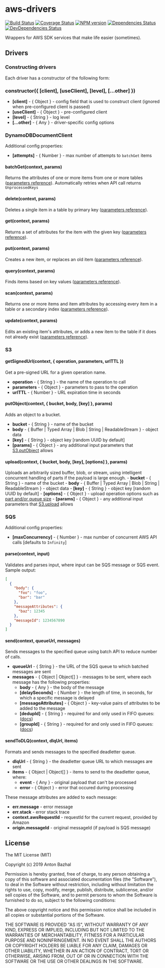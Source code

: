 # aws-drivers

[![Build Status][ci-image]][ci-url]
[![Coverage Status][coverage-image]][coverage-url]
[![NPM version][npm-image]][npm-url]
[![Dependencies Status][dependencies-image]][dependencies-url]
[![DevDependencies Status][devdependencies-image]][devdependencies-url]

Wrappers for AWS SDK services that make life easier (sometimes).

## Drivers

### Constructing drivers
Each driver has a constructor of the following form:

### constructor({ [client], [useClient], [level], [...other] })
  - **[client]** - { Object } - config field that is used to construct client (ignored when pre-configured client is passed)
  - **[useClient]** - { Object } - pre-configured client
  - **[level]** - { String } - log level
  - **[...other]** - { Any } - driver-specific config options

### DynamoDBDocumentClient

Additional config properties:
  - **[attempts]** - { Number } - max number of attempts to `batchGet` items

#### batchGet(context, params)
Returns the attributes of one or more items from one or more tables ([parameters reference][document-client-batch-get-url]). Automatically retries when API call returns `UnprocessedKeys`

#### delete(context, params)
Deletes a single item in a table by primary key ([parameters reference][document-client-delete-url]).

#### get(context, params)
Returns a set of attributes for the item with the given key ([parameters reference][document-client-get-url]).

#### put(context, params)
Creates a new item, or replaces an old item ([parameters reference][document-client-put-url]).

#### query(context, params)
Finds items based on key values ([parameters reference][document-client-query-url]).

#### scan(context, params)
Returns one or more items and item attributes by accessing every item in a table or a secondary index ([parameters reference][document-client-scan-url]).

#### update(context, params)
Edits an existing item's attributes, or adds a new item to the table if it does not already exist ([parameters reference][document-client-update-url]).

### S3

#### getSignedUrl(context, { operation, parameters, urlTTL })
Get a pre-signed URL for a given operation name.
  - **operation** - { String } - the name of the operation to call
  - **parameters** - { Object } - parameters to pass to the operation
  - **urlTTL** - { Number } - URL expiration time in seconds

#### putObject(context, { bucket, body, [key] }, params)
Adds an object to a bucket.
  - **bucket** - { String } - name of the bucket
  - **body** - { Buffer | Typed Array | Blob | String | ReadableStream } - object data
  - **[key]** - { String } - object key [random UUID by default]
  - **[params]** - { Object } - any additional input parameters that [S3.putObject][s3-put-object-url] allows

#### upload(context, { bucket, body, [key], [options] }, params)
  Uploads an arbitrarily sized buffer, blob, or stream, using intelligent concurrent handling of parts if the payload is large enough.
    - **bucket** - { String } - name of the bucket
    - **body** - { Buffer | Typed Array | Blob | String | ReadableStream } - object data
    - **[key]** - { String } - object key [random UUID by default]
    - **[options]** - { Object } - upload operation options such as [part and/or queue size][s3-upload-url]
    - **[params]** - { Object } - any additional input parameters that [S3.upload][s3-upload-url] allows

### SQS

Additional config properties:
  - **[maxConcurrency]** - { Number } - max number of concurrent AWS API calls [defaults to `Infinity`]

#### parse(context, input)
Validates and parses input, where input can be SQS message or SQS event. Sample output:

```json
[
  {
    "body": {
      "foo": "foo",
      "bar": "bar"
    },
    "messageAttributes": {
      "baz": 12345
    },
    "messageId": 1234567890
  }
]
```

#### send(context, queueUrl, messages)
Sends messages to the specified queue using batch API to reduce number of calls.
  - **queueUrl** - { String } - the URL of the SQS queue to which batched messages are sent
  - **messages** - { Object | Object[] } - messages to be sent, where each message has the following properties:
    - **body** - { Any } - the body of the message
    - **[delaySeconds]** - { Number } - the length of time, in seconds, for which a specific message is delayed
    - **[messageAttributes]** - { Object } - key-value pairs of attributes to be added to the message
    - **[dedupId]** - { String } - required for and only used in FIFO queues: ([docs](https://docs.aws.amazon.com/AWSSimpleQueueService/latest/SQSDeveloperGuide/using-messagededuplicationid-property.html))
    - **[groupId]** - { String } - required for and only used in FIFO queues: ([docs](https://docs.aws.amazon.com/AWSSimpleQueueService/latest/SQSDeveloperGuide/using-messagegroupid-property.html))

#### sendToDLQ(context, dlqUrl, items)
Formats and sends messages to the specified deadletter queue.
  - **dlqUrl** - { String } - the deadletter queue URL to which messages are sent
  - **items** - { Object | Object[] } - items to send to the deadletter queue, where:
    - **event** - { Any } - original payload that can't be processed
    - **error** - { Object } - error that occured during processing

These message attributes are added to each message:
  - **err.message** - error message
  - **err.stack** - error stack trace
  - **context.awsRequestId** - requestId for the current request, provided by Amazon
  - **origin.messageId** - original messageId (if payload is SQS message)

## License

The MIT License (MIT)

Copyright (c) 2019 Anton Bazhal

Permission is hereby granted, free of charge, to any person obtaining a copy of this software and associated documentation files (the "Software"), to deal in the Software without restriction, including without limitation the rights to use, copy, modify, merge, publish, distribute, sublicense, and/or sell copies of the Software, and to permit persons to whom the Software is furnished to do so, subject to the following conditions:

The above copyright notice and this permission notice shall be included in all copies or substantial portions of the Software.

THE SOFTWARE IS PROVIDED "AS IS", WITHOUT WARRANTY OF ANY KIND, EXPRESS OR IMPLIED, INCLUDING BUT NOT LIMITED TO THE WARRANTIES OF MERCHANTABILITY, FITNESS FOR A PARTICULAR PURPOSE AND NONINFRINGEMENT. IN NO EVENT SHALL THE AUTHORS OR COPYRIGHT HOLDERS BE LIABLE FOR ANY CLAIM, DAMAGES OR OTHER LIABILITY, WHETHER IN AN ACTION OF CONTRACT, TORT OR OTHERWISE, ARISING FROM, OUT OF OR IN CONNECTION WITH THE SOFTWARE OR THE USE OR OTHER DEALINGS IN THE SOFTWARE.

[ci-image]: https://circleci.com/gh/alpha-lambda/aws-drivers.svg?style=shield&circle-token=f9a46625c41e8cfecc0f6cdfb983a99b0155d88e
[ci-url]: https://circleci.com/gh/alpha-lambda/aws-drivers
[coverage-image]: https://coveralls.io/repos/github/alpha-lambda/aws-drivers/badge.svg?branch=master
[coverage-url]: https://coveralls.io/github/alpha-lambda/aws-drivers?branch=master
[dependencies-url]: https://david-dm.org/alpha-lambda/aws-drivers
[dependencies-image]: https://david-dm.org/alpha-lambda/aws-drivers/status.svg
[devdependencies-url]: https://david-dm.org/alpha-lambda/aws-drivers?type=dev
[devdependencies-image]: https://david-dm.org/alpha-lambda/aws-drivers/dev-status.svg
[document-client-batch-get-url]: https://docs.aws.amazon.com/AWSJavaScriptSDK/latest/AWS/DynamoDB/DocumentClient.html#batchGet-property
[document-client-delete-url]: https://docs.aws.amazon.com/AWSJavaScriptSDK/latest/AWS/DynamoDB/DocumentClient.html#delete-property
[document-client-get-url]: https://docs.aws.amazon.com/AWSJavaScriptSDK/latest/AWS/DynamoDB/DocumentClient.html#get-property
[document-client-put-url]: https://docs.aws.amazon.com/AWSJavaScriptSDK/latest/AWS/DynamoDB/DocumentClient.html#put-property
[document-client-query-url]: https://docs.aws.amazon.com/AWSJavaScriptSDK/latest/AWS/DynamoDB/DocumentClient.html#query-property
[document-client-scan-url]: https://docs.aws.amazon.com/AWSJavaScriptSDK/latest/AWS/DynamoDB/DocumentClient.html#scan-property
[document-client-update-url]: https://docs.aws.amazon.com/AWSJavaScriptSDK/latest/AWS/DynamoDB/DocumentClient.html#update-property
[npm-url]: https://www.npmjs.org/package/@alpha-lambda/aws-drivers
[npm-image]: https://img.shields.io/npm/v/@alpha-lambda/aws-drivers.svg
[s3-put-object-url]: https://docs.aws.amazon.com/AWSJavaScriptSDK/latest/AWS/S3.html#putObject-property
[s3-upload-url]: https://docs.aws.amazon.com/AWSJavaScriptSDK/latest/AWS/S3.html#upload-property
